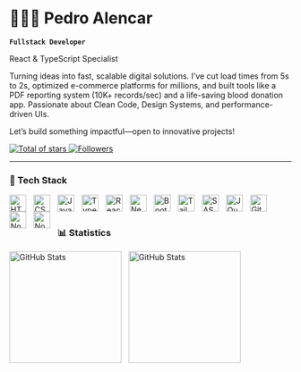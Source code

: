 # 🧑🏻‍💻 Pedro Alencar

**`Fullstack Developer`**

React & TypeScript Specialist

Turning ideas into fast, scalable digital solutions. I’ve cut load times from 5s to 2s, optimized e-commerce platforms for millions, and built tools like a PDF reporting system (10K+ records/sec) and a life-saving blood donation app. Passionate about Clean Code, Design Systems, and performance-driven UIs.

Let’s build something impactful—open to innovative projects!

<p align="left"> <a href="https://github.com/alencarPedro?tab=repositories&sort=stargazers"> <img alt="Total of stars" title="Total Github stars" src="https://custom-icon-badges.demolab.com/github/stars/alencarPedro?color=55960c&style=for-the-badge&labelColor=488207&logo=star&label=stars" /> </a> <a href="https://github.com/alencarPedro?tab=followers"> <img alt="Followers" title="Follow me on Github" src="https://custom-icon-badges.demolab.com/github/followers/alencarPedro?color=236ad3&labelColor=1155ba&style=for-the-badge&logo=github&label=Followers&logoColor=white" /> </a> </p>

---

### 🤖 Tech Stack

<img 
    align="left" 
    alt="HTML"
    title="HTML" 
    width="30px" 
    style="padding-right: 10px;" 
    src="https://cdn.jsdelivr.net/gh/devicons/devicon@latest/icons/html5/html5-original.svg" 
/>
<img 
    align="left" 
    alt="CSS" 
    title="CSS"
    width="30px" 
    style="padding-right: 10px;" 
    src="https://cdn.jsdelivr.net/gh/devicons/devicon@latest/icons/css3/css3-original.svg" 
/>
<img 
    align="left" 
    alt="JavaScript" 
    title="JavaScript"
    width="30px" 
    style="padding-right: 10px;" 
    src="https://cdn.jsdelivr.net/gh/devicons/devicon@latest/icons/javascript/javascript-original.svg" 
/>
<img 
    align="left" 
    alt="TypeScript"
    title="TypeScript" 
    width="30px" 
    style="padding-right: 10px;" 
    src="https://cdn.jsdelivr.net/gh/devicons/devicon@latest/icons/typescript/typescript-original.svg" 
/>
<img 
    align="left" 
    alt="React"
    title="React" 
    width="30px" 
    style="padding-right: 10px;" 
    src="https://cdn.jsdelivr.net/gh/devicons/devicon@latest/icons/react/react-original.svg" 
/>
<img 
    align="left" 
    alt="Next.js" 
    title="Next.js"
    width="30px" 
    style="padding-right: 10px;" 
    src="https://cdn.jsdelivr.net/gh/devicons/devicon@latest/icons/nextjs/nextjs-original.svg" 
/>
<img 
    align="left" 
    alt="Bootstrap"
    title="Bootstrap" 
    width="30px" 
    style="padding-right: 10px;" 
    src="https://cdn.jsdelivr.net/gh/devicons/devicon@latest/icons/bootstrap/bootstrap-original.svg" 
/>
<img 
    align="left" 
    alt="Tailwind" 
    title="Tailwind"
    width="30px" 
    style="padding-right: 10px;" 
    src="https://cdn.jsdelivr.net/gh/devicons/devicon@latest/icons/tailwindcss/tailwindcss-original.svg" 
/>
<img 
    align="left" 
    alt="SASS" 
    title="SASS"
    width="30px" 
    style="padding-right: 10px;" 
    src="https://cdn.jsdelivr.net/gh/devicons/devicon@latest/icons/sass/sass-original.svg" 
/>
<img 
    align="left" 
    alt="JQuery" 
    title="JQuery"
    width="30px" 
    style="padding-right: 10px;" 
    src="https://cdn.jsdelivr.net/gh/devicons/devicon@latest/icons/jquery/jquery-original.svg" 
/>
<img 
    align="left" 
    alt="Git" 
    title="Git"
    width="30px" 
    style="padding-right: 10px;" 
    src="https://cdn.jsdelivr.net/gh/devicons/devicon@latest/icons/git/git-original.svg" 
/>
<img 
    align="left" 
    alt="Node.js" 
    title="Python"
    width="30px" 
    style="padding-right: 10px;" 
    src="https://cdn.jsdelivr.net/gh/devicons/devicon@latest/icons/python/python-original.svg" 
/>
<img 
    align="left" 
    alt="Node.js" 
    title="Node.js"
    width="30px" 
    style="padding-right: 10px;" 
    href="https://cdn.jsdelivr.net/gh/devicons/devicon@latest/icons/nodejs/nodejs-original.svg"
/>

<br/>
<br/>

### 📊 Statistics

<p> <img align="left" alt="GitHub Stats" height="200" style="padding-right: 10px;" src="https://github-readme-stats.vercel.app/api?username=alencarPedro&show_icons=true&theme=tokyonight&include_all_commits=true&locale=en" />
<img 
align="left" 
alt="GitHub Stats" 
height="200" 
src="https://github-readme-stats.vercel.app/api/top-langs/?username=alencarPedro&theme=tokyonight&layout=compact&custom_title=Technologies&langs_count=9" 
/>

</p>
